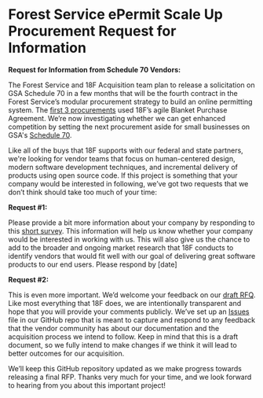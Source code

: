 # Forest Service ePermit Scale Up Procurement Request for Information


**Request for Information from Schedule 70 Vendors:**

The Forest Service and 18F Acquisition team plan to release a solicitation on GSA Schedule 70 in a few months that will be the fourth contract in the Forest Service’s modular procurement strategy to build an online permitting system. The [<span class="underline">first 3 procurements</span>](https://github.com/18F/fs-online-permitting/wiki#project-code-repositories-sites-and-rfqs) used 18F’s agile Blanket Purchase Agreement. We’re now investigating whether we can get enhanced competition by setting the next procurement aside for small businesses on GSA's [Schedule 70](https://www.gsa.gov/technology/technology-purchasing-programs/it-schedule-70).

Like all of the buys that 18F supports with our federal and state partners, we're looking for vendor teams that focus on human-centered design, modern software development techniques, and incremental delivery of products using open source code. If this project is something that your company would be interested in following, we’ve got two requests that we don’t think should take too much of your time:

**Request \#1:**

Please provide a bit more information about your company by responding to this [short survey](https://docs.google.com/forms/d/e/1FAIpQLSdC7r27gVmMImg-NVOVonkVpi4b4W-AaLUCgLtsrt_DoDBdkA/viewform?usp=sf_link). This information will help us know whether your company would be interested in working with us. This will also give us the chance to add to the broader and ongoing market research that 18F conducts to identify vendors that would fit well with our goal of delivering great software products to our end users. Please respond by \[date\]

**Request \#2:**

This is even more important. We’d welcome your feedback on our [draft RFQ](/solicitation-documents/RFQ.md). Like most everything that 18F does, we are intentionally transparent and hope that you will provide your comments publicly. We’ve set up an [Issues](https://github.com/18F/its70-fs-epermit-scale-up/issues) file in our GitHub repo that is meant to capture and respond to any feedback that the vendor community has about our documentation and the acquisition process we intend to follow. Keep in mind that this is a draft document, so we fully intend to make changes if we think it will lead to better outcomes for our acquisition.

We’ll keep this GitHub repository updated as we make progress towards releasing a final RFP. Thanks very much for your time, and we look forward to hearing from you about this important project\!
